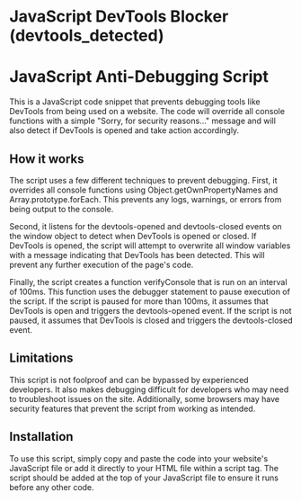 # JavaScript DevTools Blocker (devtools_detected)

# **JavaScript Anti-Debugging Script**
This is a JavaScript code snippet that prevents debugging tools like DevTools from being used on a website. The code will override all console functions with a simple "Sorry, for security reasons..." message and will also detect if DevTools is opened and take action accordingly.
## **How it works**
The script uses a few different techniques to prevent debugging. First, it overrides all console functions using Object.getOwnPropertyNames and Array.prototype.forEach. This prevents any logs, warnings, or errors from being output to the console.

Second, it listens for the devtools-opened and devtools-closed events on the window object to detect when DevTools is opened or closed. If DevTools is opened, the script will attempt to overwrite all window variables with a message indicating that DevTools has been detected. This will prevent any further execution of the page's code.

Finally, the script creates a function verifyConsole that is run on an interval of 100ms. This function uses the debugger statement to pause execution of the script. If the script is paused for more than 100ms, it assumes that DevTools is open and triggers the devtools-opened event. If the script is not paused, it assumes that DevTools is closed and triggers the devtools-closed event.
## **Limitations**
This script is not foolproof and can be bypassed by experienced developers. It also makes debugging difficult for developers who may need to troubleshoot issues on the site. Additionally, some browsers may have security features that prevent the script from working as intended.
## **Installation**
To use this script, simply copy and paste the code into your website's JavaScript file or add it directly to your HTML file within a script tag. The script should be added at the top of your JavaScript file to ensure it runs before any other code.
